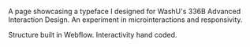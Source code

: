A page showcasing a typeface I designed for WashU's 336B Advanced Interaction Design. An experiment in microinteractions and responsivity.

Structure built in Webflow. Interactivity hand coded.
